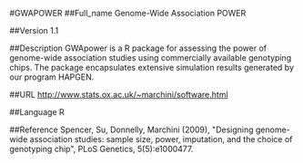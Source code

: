 #GWAPOWER
##Full_name
Genome-Wide Association POWER

##Version
1.1

##Description
GWApower is a R package for assessing the power of genome-wide association studies using commercially available genotyping chips. The package encapsulates extensive simulation results generated by our program HAPGEN.

##URL
http://www.stats.ox.ac.uk/~marchini/software.html

##Language
R

##Reference
Spencer, Su, Donnelly, Marchini (2009), "Designing genome-wide association studies: sample size, power, imputation, and the choice of genotyping chip", PLoS Genetics, 5(5):e1000477.

